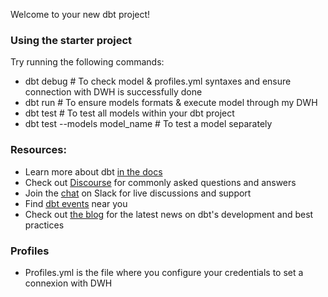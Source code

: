 Welcome to your new dbt project!

### Using the starter project

Try running the following commands:
- dbt debug  # To check model & profiles.yml syntaxes and ensure connection with DWH is successfully done
- dbt run    # To ensure models formats & execute model through my DWH
- dbt test   # To test all models within your dbt project
- dbt test --models model_name # To test a model separately
  

### Resources:
- Learn more about dbt [in the docs](https://docs.getdbt.com/docs/introduction)
- Check out [Discourse](https://discourse.getdbt.com/) for commonly asked questions and answers
- Join the [chat](https://community.getdbt.com/) on Slack for live discussions and support
- Find [dbt events](https://events.getdbt.com) near you
- Check out [the blog](https://blog.getdbt.com/) for the latest news on dbt's development and best practices



### Profiles
- Profiles.yml is the file where you configure your credentials to set a connexion with DWH
